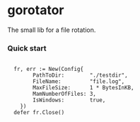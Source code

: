 # gorotator
The small lib for a file rotation.

### Quick start
```golang

  fr, err := New(Config{
		PathToDir:        "./testdir",
		FileName:         "file.log",
		MaxFileSize:      1 * BytesInKB,
		MamNumberOfFiles: 3,
		IsWindows:        true,
	})
  defer fr.Close()

```
